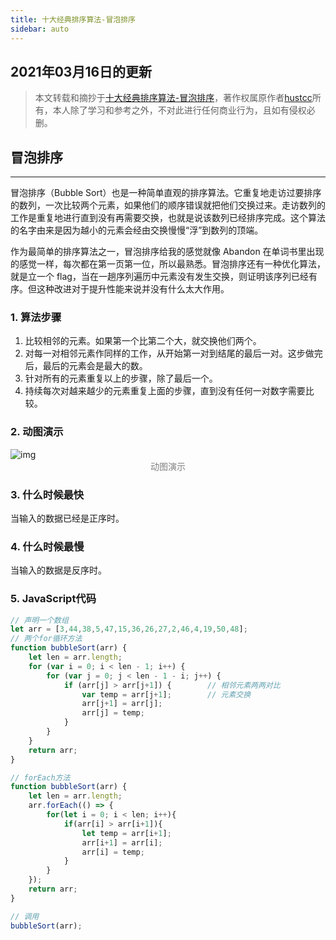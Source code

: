 ```yaml
---
title: 十大经典排序算法-冒泡排序
sidebar: auto
---
```

<style>
    .go-to-top {
        display: block !important;
    }
</style>

## 2021年03月16日的更新
>本文转载和摘抄于[十大经典排序算法-冒泡排序](https://sort.hust.cc/1.bubblesort)，著作权属原作者[hustcc](https://github.com/hustcc)所有，本人除了学习和参考之外，不对此进行任何商业行为，且如有侵权必删。

## 冒泡排序
---

冒泡排序（Bubble Sort）也是一种简单直观的排序算法。它重复地走访过要排序的数列，一次比较两个元素，如果他们的顺序错误就把他们交换过来。走访数列的工作是重复地进行直到没有再需要交换，也就是说该数列已经排序完成。这个算法的名字由来是因为越小的元素会经由交换慢慢“浮”到数列的顶端。  

作为最简单的排序算法之一，冒泡排序给我的感觉就像 Abandon 在单词书里出现的感觉一样，每次都在第一页第一位，所以最熟悉。冒泡排序还有一种优化算法，就是立一个 flag，当在一趟序列遍历中元素没有发生交换，则证明该序列已经有序。但这种改进对于提升性能来说并没有什么太大作用。  

### 1. 算法步骤
1. 比较相邻的元素。如果第一个比第二个大，就交换他们两个。
2. 对每一对相邻元素作同样的工作，从开始第一对到结尾的最后一对。这步做完后，最后的元素会是最大的数。
3. 针对所有的元素重复以上的步骤，除了最后一个。
4. 持续每次对越来越少的元素重复上面的步骤，直到没有任何一对数字需要比较。

### 2. 动图演示
<img class="custom" :src="$withBase('/assets/img/bubbleSort/bubbleSort.gif')" alt="img" style="margin:0 auto; display:block;">
<div style="color: gray; margin: 0px auto; text-align: center;">动图演示</div>

### 3. 什么时候最快
当输入的数据已经是正序时。

### 4. 什么时候最慢
当输入的数据是反序时。

### 5. JavaScript代码
```JavaScript
// 声明一个数组
let arr = [3,44,38,5,47,15,36,26,27,2,46,4,19,50,48];
// 两个for循环方法
function bubbleSort(arr) {
    let len = arr.length;
    for (var i = 0; i < len - 1; i++) {
        for (var j = 0; j < len - 1 - i; j++) {
            if (arr[j] > arr[j+1]) {        // 相邻元素两两对比
                var temp = arr[j+1];        // 元素交换
                arr[j+1] = arr[j];
                arr[j] = temp;
            }
        }
    }
    return arr;
}

// forEach方法
function bubbleSort(arr) {
    let len = arr.length;
    arr.forEach(() => {
        for(let i = 0; i < len; i++){
            if(arr[i] > arr[i+1]){
                let temp = arr[i+1];
                arr[i+1] = arr[i];
                arr[i] = temp;
            }
        }
    });
    return arr;
}

// 调用
bubbleSort(arr);
```